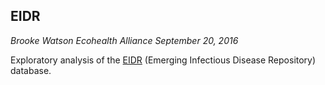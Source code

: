 ## EIDR 

*Brooke Watson*
*Ecohealth Alliance*
*September 20, 2016*

Exploratory analysis of the [EIDR] (Emerging Infectious Disease Repository) database.

[EIDR]: https://eidr.ecohealthalliance.org/


